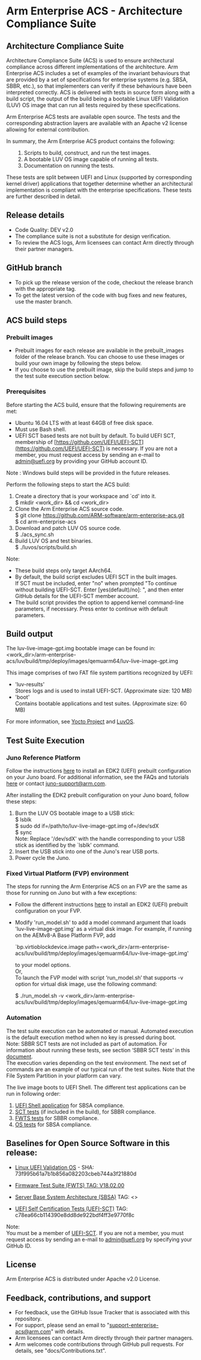 # Arm Enterprise ACS - Architecture Compliance Suite

## Architecture Compliance Suite
Architecture Compliance Suite (ACS) is used to ensure architectural compliance across different implementations of the architecture. Arm Enterprise ACS includes a set of examples of the invariant behaviours that are provided by a set of specifications for enterprise systems (e.g. SBSA, SBBR, etc.), so that implementers can verify if these behaviours have been interpreted correctly. ACS is delivered with tests in source form along with a build script, the output of the build being a bootable Linux UEFI Validation (LUV) OS image that can run all tests required by these specifications.

Arm Enterprise ACS tests are available open source. The tests and the corresponding abstraction layers are available with an Apache v2 license allowing for external contribution.

In summary, the Arm Enterprise ACS product contains the following: <ol>
1. Scripts to build, construct, and run the test images. <br />
2. A bootable LUV OS image capable of running all tests. <br />
3. Documentation on running the tests. <br /> </ol>

These tests are split between UEFI and Linux (supported by corresponding kernel driver) applications that together determine whether an architectural implementation is compliant with the enterprise specifications. These tests are further described in detail.

## Release details
 - Code Quality: DEV v2.0
 - The compliance suite is not a substitute for design verification.
 - To review the ACS logs, Arm licensees can contact Arm directly through their partner managers.

## GitHub branch
- To pick up the release version of the code, checkout the release branch with the appropriate tag.
- To get the latest version of the code with bug fixes and new features, use the master branch.

## ACS build steps

### Prebuilt images
- Prebuilt images for each release are available in the prebuilt_images folder of the release branch. You can choose to use these images or build your own image by following the steps below.
- If you choose to use the prebuilt image, skip the build steps and jump to the test suite execution section below.

### Prerequisites
Before starting the ACS build, ensure that the following requirements are met:
 - Ubuntu 16.04 LTS with at least 64GB of free disk space.
 - Must use Bash shell.
 - UEFI SCT based tests are not built by default. To build UEFI SCT, membership of [https://github.com/UEFI/UEFI-SCT](https://github.com/UEFI/UEFI-SCT) is necessary. If you are not a member, you must request access by sending an e-mail to admin@uefi.org by providing your GitHub account ID.<br />

Note : Windows build steps will be provided in the future releases.
<br />

Perform the following steps to start the ACS build:

1. Create a directory that is your workspace and `cd' into it. <br />
   $ mkdir &lt;work_dir&gt; && cd &lt;work_dir&gt; <br />
2. Clone the Arm Enterprise ACS source code. <br />
   $ git clone https://github.com/ARM-software/arm-enterprise-acs.git <br />
   $ cd arm-enterprise-acs <br />
3. Download and patch LUV OS source code. <br />
   $ ./acs_sync.sh <br />
4. Build LUV OS and test binaries. <br />
   $ ./luvos/scripts/build.sh

Note:<br />
- These build steps only target AArch64. <br />
- By default, the build script excludes UEFI SCT in the built images.<br />
  If SCT must be included, enter "no" when prompted "To continue without building UEFI-SCT.  Enter [yes(default)/no]: ", and then enter GitHub details for the UEFI-SCT member account.<br />
- The build script provides the option to append kernel command-line parameters, if necessary. Press enter to continue with default parameters. <br />

## Build output
The luv-live-image-gpt.img bootable image can be found in:
&lt;work_dir&gt;/arm-enterprise-acs/luv/build/tmp/deploy/images/qemuarm64/luv-live-image-gpt.img<br />

This image comprises of two FAT file system partitions recognized by UEFI: <br />
- 'luv-results' <br />
  Stores logs and is used to install UEFI-SCT. (Approximate size: 120 MB) <br/>
- 'boot' <br />
  Contains bootable applications and test suites. (Approximate size: 60 MB)

For more information, see [Yocto Project](https://www.yoctoproject.org/documentation) and [LuvOS](https://github.com/01org/luv-yocto). <br />

## Test Suite Execution

### Juno Reference Platform

Follow the instructions [here](https://community.arm.com/docs/DOC-10804) to install an EDK2 (UEFI) prebuilt configuration on your Juno board.
For additional information, see the FAQs and tutorials [here](https://community.arm.com/groups/arm-development-platforms) or contact [juno-support@arm.com](mailto:juno-support@arm.com).


After installing the EDK2 prebuilt configuration on your Juno board, follow these steps:

1. Burn the LUV OS bootable image to a USB stick: <br />
$ lsblk <br />
$ sudo dd if=/path/to/luv-live-image-gpt.img of=/dev/sdX <br />
$ sync <br />
Note: Replace '/dev/sdX' with the handle corresponding to your
  USB stick as identified by the `lsblk' command.
2. Insert the USB stick into one of the Juno's rear USB ports.
3. Power cycle the Juno.

### Fixed Virtual Platform (FVP) environment

The steps for running the Arm Enterprise ACS on an FVP are the
same as those for running on Juno but with a few exceptions:

- Follow the different instructions [here](https://community.arm.com/dev-platforms/b/documents/posts/using-linaros-deliverables-on-an-fvp) to install an EDK2 (UEFI) prebuilt configuration on your FVP.
- Modify 'run_model.sh' to add a model command argument that
  loads 'luv-live-image-gpt.img' as a virtual disk image. For example,
  if running on the AEMv8-A Base Platform FVP, add

    `bp.virtioblockdevice.image path=<work_dir>/arm-enterprise- acs/luv/build/tmp/deploy/images/qemuarm64/luv-live-image-gpt.img'

    to your model options. <br />
Or, <br />
To launch the FVP model with script ‘run_model.sh’ that supports -v option for virtual disk image, use the following command:

    $ ./run_model.sh -v &lt;work_dir>/arm-enterprise-acs/luv/build/tmp/deploy/images/qemuarm64/luv-live-image-gpt.img

### Automation
The test suite execution can be automated or manual. Automated execution is the default execution method when no key is pressed during boot. <br />
Note: SBBR SCT tests are not included as part of automation. For information about running these tests, see section ‘SBBR SCT tests’ in this [document](sbbr/README.md). <br />
The execution varies depending on the test environment.
The next set of commands are an example of our typical run of the test suites.
Note that the File System Partition in your platform can vary. <br />

The live image boots to UEFI Shell. The different test applications can be run in following order:

1. [UEFI Shell application](sbsa/README.md) for SBSA compliance.
2. [SCT tests](sbbr/README.md) (if included in the build), for SBBR compliance.
3. [FWTS tests](sbbr/README.md) for SBBR compliance.
4. [OS tests](sbsa/README.md) for SBSA compliance.

## Baselines for Open Source Software in this release:

- [Linux UEFI Validation OS](https://github.com/intel/luv-yocto)
        - SHA: 73f995b61a7b1b856a082203cbeb744a3f21880d

- [Firmware Test Suite (FWTS) TAG: V18.02.00](http://kernel.ubuntu.com/git/hwe/fwts.git)

- [Server Base System Architecture (SBSA)](https://github.com/ARM-software/sbsa-acs) TAG: <>

- [UEFI Self Certification Tests (UEFI-SCT)](https://github.com/UEFI/UEFI-SCT) TAG: c78ea66cb114390e8dd8de922bdf4ff3e9770f8c


Note: <br /> You must be a member of [UEFI-SCT](https://github.com/UEFI/UEFI-SCT). If you are not a member, you must request access by sending an e-mail to [admin@uefi.org](mailto:admin@uefi.org) by specifying your GitHub ID.

## License

Arm Enterprise ACS is distributed under Apache v2.0 License.

## Feedback, contributions, and support

 - For feedback, use the GitHub Issue Tracker that is associated with this repository.
 - For support, please send an email to "support-enterprise-acs@arm.com" with details.
 - Arm licensees can contact Arm directly through their partner managers.
 - Arm welcomes code contributions through GitHub pull requests. For details, see "docs/Contributions.txt".
